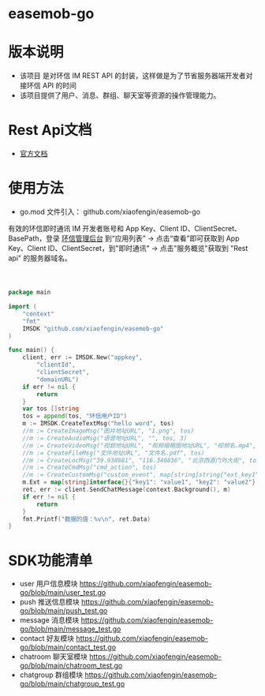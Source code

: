 # easemob-go

# 版本说明
- 该项目 是对环信 IM REST API 的封装，这样做是为了节省服务器端开发者对接环信 API 的时间
- 该项目提供了用户、消息、群组、聊天室等资源的操作管理能力。

# Rest Api文档
- [官方文档](https://docs-im-beta.easemob.com/document/server-side/overview.html)

# 使用方法
- go.mod 文件引入： github.com/xiaofengin/easemob-go

有效的环信即时通讯 IM 开发者账号和 App Key、Client ID、ClientSecret、BasePath，登录 [环信管理后台](https://console.easemob.com/user/login) 到“应用列表” → 点击“查看”即可获取到 App Key、Client ID、ClientSecret，到"即时通讯" → 点击"服务概览"获取到 "Rest api" 的服务器域名。
#
```go

package main

import (
	"context"
	"fmt"
	IMSDK "github.com/xiaofengin/easemob-go"
)

func main() {
	client, err := IMSDK.New("appkey",
		"clientId",
		"clientSecret",
		"domainURL")
	if err != nil {
		return
	}
	var tos []string
	tos = append(tos, "环信用户ID")
	m := IMSDK.CreateTextMsg("hello word", tos)
	//m := CreateImageMsg("图片地址URL", "1.png", tos)
	//m := CreateAudioMsg("语音地址URL", "", tos, 3)
	//m := CreateVideoMsg("视频地址URL", "视频缩略图地址URL", "视频名.mp4", tos)
	//m := CreateFileMsg("文件地址URL", "文件名.pdf", tos)
	//m := CreateLocMsg("39.938881", "116.340836", "北京西直门外大街", tos)
	//m := CreateCmdMsg("cmd_action", tos)
	//m := CreateCustomMsg("custom_event", map[string]string{"ext_key1":"ext_value1"}, tos)
	m.Ext = map[string]interface{}{"key1": "value1", "key2": "value2"}
	ret, err := client.SendChatMessage(context.Background(), m)
	if err != nil {
		return
	}
	fmt.Printf("数据的值：%v\n", ret.Data)
}

```

# SDK功能清单
- user 用户信息模块  https://github.com/xiaofengin/easemob-go/blob/main/user_test.go
- push 推送信息模块  https://github.com/xiaofengin/easemob-go/blob/main/push_test.go
- message 消息模块  https://github.com/xiaofengin/easemob-go/blob/main/message_test.go
- contact 好友模块  https://github.com/xiaofengin/easemob-go/blob/main/contact_test.go
- chatroom 聊天室模块  https://github.com/xiaofengin/easemob-go/blob/main/chatroom_test.go
- chatgroup 群组模块  https://github.com/xiaofengin/easemob-go/blob/main/chatgroup_test.go